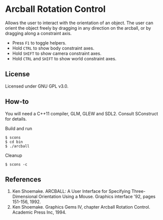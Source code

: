 Arcball Rotation Control
========================
Allows the user to interact with the orientation of an object. The user can
orient the object freely by dragging in any direction on the arcball, or by
dragging along a constraint axis.

+ Press `F1` to toggle helpers.
+ Hold `CTRL` to show body constraint axes.
+ Hold `SHIFT` to show camera constraint axes.
+ Hold `CTRL` and `SHIFT` to show world constraint axes.

License
-------
Licensed under GNU GPL v3.0.

How-to
------
You will need a C++11 compiler, GLM, GLEW and SDL2. Consult SConstruct for
details.

Build and run

    $ scons
    $ cd bin
    $ ./arcball

Cleanup

    $ scons -c

References
----------
1. Ken Shoemake. ARCBALL: A User Interface for Specifying Three-Dimensional Orientation Using a Mouse. Graphics interface '92, pages 151-156, 1992.
2. Ken Shoemake. Graphics Gems IV, chapter Arcball Rotation Control. Academic Press Inc, 1994.
